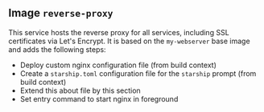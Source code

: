 
## Image `reverse-proxy`

This service hosts the reverse proxy for all services, including SSL certificates via Let's Encrypt.
It is based on the `my-webserver` base image and adds the following steps:

- Deploy custom nginx configuration file (from build context)
- Create a `starship.toml` configuration file for the `starship` prompt (from build context)
- Extend this about file by this section
- Set entry command to start nginx in foreground
